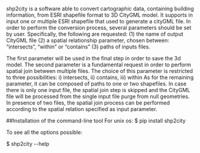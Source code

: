 shp2city is a software able to convert cartographic data, containing building information, from ESRI shapefile format to 3D CityGML model.
It supports in input one or multiple ESRI shapefile that used to generate a cityGML file.
In order to perform the conversion process, several parameters should be set by user.
Specifically, the following are requested:
(1) the name of output CityGML file
(2) a spatial relationship parameter, chosen between: “intersects”, “within” or “contains”
(3) paths of inputs files.

The first parameter will be used in the final step in order to save the 3d model.
The second parameter is a fundamental request in order to perform spatial join between multiple files. The choice of this parameter is restricted to three possibilities: i) intersects, ii) contains, iii) within
As for the remaining parameter, it can be composed of paths to one or two shapefiles.
In case there is only one input file, the spatial join step is skipped and the CityGML file will be processed from the single input file purge from null geometries.
In presence of two files, the spatial join process can be performed according to the spatial relation specified as input parameter.

##Installation of the command-line tool
For unix os:
 $ pip install shp2city

To see all the options possible:

 $ shp2city --help



